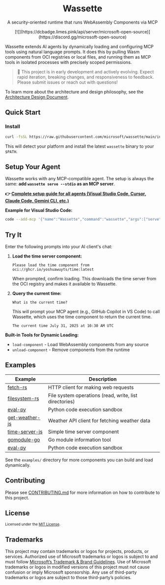 <div align="center">
  <h1 align="center">Wassette</h1>
  <p>A security-oriented runtime that runs WebAssembly Components via MCP</p>
  [![](https://dcbadge.limes.pink/api/server/microsoft-open-source)](https://discord.gg/microsoft-open-source)
</div>

Wassette extends AI agents by dynamically loading and configuring MCP tools using natural language prompts. It does this by pulling Wasm components from OCI registries or local files, and running them as MCP tools in isolated processes with precisely scoped permissions.

> 🦺 This project is in early development and actively evolving. Expect rapid iteration, breaking changes, and responsiveness to feedback. Please submit issues or reach out with questions!

To learn more about the architecture and design philosophy, see the [Architecture Design Document](docs/architecture-design.md).

## Quick Start

### Install

```bash
curl -fsSL https://raw.githubusercontent.com/microsoft/wassette/main/install.sh | bash
```

This will detect your platform and install the latest `wassette` binary to your `$PATH`.

## Setup Your Agent

Wassette works with any MCP-compatible agent. The setup is always the same: **add `wassette serve --stdio` as an MCP server**.

**👉 [Complete setup guide for all agents (Visual Studio Code, Cursor, Claude Code, Gemini CLI, etc.)](https://github.com/microsoft/wassette/blob/main/docs/mcp-clients.md)**

**Example for Visual Studio Code:**

```bash
code --add-mcp '{"name":"Wassette","command":"wassette","args":["serve","--stdio"]}'
```

## Try It

Enter the following prompts into your AI client's chat:

1. **Load the time server component:**

   ```
   Please load the time component from oci://ghcr.io/yoshuawuyts/time:latest
   ```

   When prompted, confirm loading. This downloads the time server from the OCI registry and makes it available to Wassette.

2. **Query the current time:**

   ```
   What is the current time?
   ```

   This will prompt your MCP agent (e.g., GitHub Copilot in VS Code) to call Wassette, which uses the time component to return the current time.

   ```output
   The current time July 31, 2025 at 10:30 AM UTC
   ```

**Built-in Tools for Dynamic Loading:**

- `load-component` - Load WebAssembly components from any source
- `unload-component` - Remove components from the runtime

## Examples

| Example                                    | Description                                            |
| ------------------------------------------ | ------------------------------------------------------ |
| [fetch-rs](examples/fetch-rs/)             | HTTP client for making web requests                    |
| [filesystem-rs](examples/filesystem-rs/)   | File system operations (read, write, list directories) |
| [eval-py](examples/eval-py/)               | Python code execution sandbox                          |
| [get-weather-js](examples/get-weather-js/) | Weather API client for fetching weather data           |
| [time-server-js](examples/time-server-js/) | Simple time server component                           |
| [gomodule-go](examples/gomodule-go/)       | Go module information tool                             |
| [eval-py](examples/eval-py/)               | Python code execution sandbox                          |

See the `examples/` directory for more components you can build and load dynamically.

## Contributing

Please see [CONTRIBUTING.md](CONTRIBUTING.md) for more information on how to contribute to this project.

## License

<sup>
Licensed under the <a href="LICENSE">MIT License</a>.
</sup>

## Trademarks

This project may contain trademarks or logos for projects, products, or services. Authorized use of Microsoft trademarks or logos is subject to and must follow [Microsoft’s Trademark & Brand Guidelines](https://www.microsoft.com/en-us/legal/intellectualproperty/trademarks). Use of Microsoft trademarks or logos in modified versions of this project must not cause confusion or imply Microsoft sponsorship. Any use of third-party trademarks or logos are subject to those third-party’s policies.
